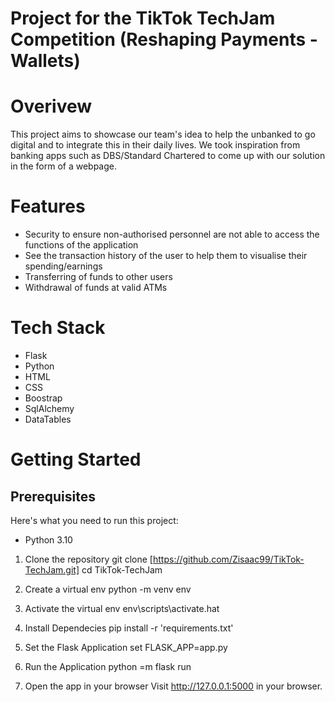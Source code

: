 # Project for the TikTok TechJam Competition (Reshaping Payments - Wallets)
# Overivew
This project aims to showcase our team's idea to help the unbanked to go digital and to integrate this in their daily lives. We took inspiration from banking apps such as DBS/Standard Chartered to come up with our solution in the form of a webpage. 

# Features
- Security to ensure non-authorised personnel are not able to access the functions of the application
- See the transaction history of the user to help them to visualise their spending/earnings
- Transferring of funds to other users
- Withdrawal of funds at valid ATMs

# Tech Stack
- Flask
- Python
- HTML
- CSS
- Boostrap
- SqlAlchemy
- DataTables

# Getting Started
## Prerequisites
Here's what you need to run this project:
- Python 3.10

1. Clone the repository
git clone [https://github.com/Zisaac99/TikTok-TechJam.git]
cd TikTok-TechJam

2. Create a virtual env
python -m venv env

3. Activate the virtual env
env\scripts\activate.hat

4. Install Dependecies
pip install -r 'requirements.txt'

5. Set the Flask Application
set FLASK_APP=app.py

6. Run the Application
python =m flask run

7. Open the app in your browser
Visit http://127.0.0.1:5000 in your browser.